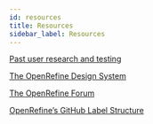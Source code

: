```yaml
---
id: resources
title: Resources
sidebar_label: Resources
---
```


[Past user research and testing](https://docs.google.com/document/d/1uWkrid1UJwM3FCak_fI4VUY2EUabVUUFk9z6OeWtzKs/edit)

[The OpenRefine Design System](https://www.figma.com/proto/2fGTsMdExFEf4ReUNFzB0V/OpenRefine-Outreachy?page-id=1%3A19&type=design&node-id=131-315&viewport=-304%2C488%2C0.07&t=70XXFsuncQvcBLQs-1&scaling=scale-down-width&mode=design)

[The OpenRefine Forum](https://forum.openrefine.org/)

[OpenRefine’s GitHub Label Structure](https://forum.openrefine.org/t/cleaning-up-our-github-issue-labels/755/27)